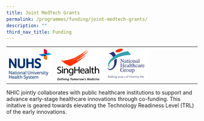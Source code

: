```yaml
---
title: Joint MedTech Grants
permalink: /programmes/funding/joint-medtech-grants/
description: ""
third_nav_title: Funding
---
```


<table>
	<tbody>
		<tr>
			<td width="25%">
				<a href="/funding/joint-medtech-grants/nuhs/">
					<img src="/images/nuhslogo.png">
				</a>
			</td>
				<td width="25%">
				<a href="/funding/joint-medtech-grants/singhealth/">
					<img src="/images/sglogo.jpg">
				</a>
			</td>
				<td width="25%">
				<a href="/funding/joint-medtech-grants/nhg/">
					<img src="/images/nhglogo.PNG">
				</a>
			</td>
			<td>
			</td>
		</tr>
	</tbody>
</table>

NHIC jointly collaborates with public healthcare institutions to support and advance early-stage healthcare innovations through co-funding. This initative is geared towards elevating the Technology Readiness Level (TRL) of the early innovations.